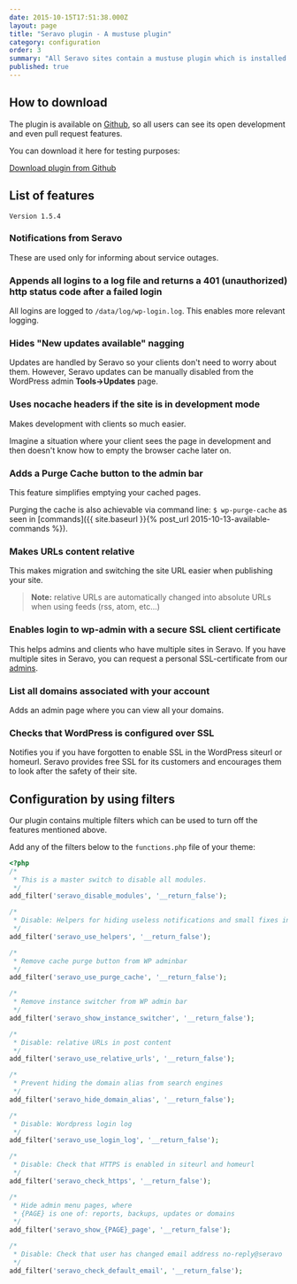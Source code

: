 ```yaml
---
date: 2015-10-15T17:51:38.000Z
layout: page
title: "Seravo plugin - A mustuse plugin"
category: configuration
order: 3
summary: "All Seravo sites contain a mustuse plugin which is installed by default. \nIt adds minor WordPress fixes, new features and helps Seravo inform clients about service outages."
published: true
---
```


## How to download
The plugin is available on [Github](https://github.com/Seravo/seravo-plugin), so all users can see its open development and even pull request features.

You can download it here for testing purposes:

<a class="btn btn-default" href="https://github.com/Seravo/seravo-plugin/releases"><i class="glyphicon glyphicon-download-alt"></i> Download plugin from Github</a>

## List of features
<code>Version 1.5.4</code>

### Notifications from Seravo
These are used only for informing about service outages.

### Appends all logins to a log file and returns a 401 (unauthorized) http status code after a failed login
All logins are logged to <code>/data/log/wp-login.log</code>. This enables more relevant logging.

### Hides "New updates available" nagging
Updates are handled by Seravo so your clients don't need to worry about them. However,
Seravo updates can be manually disabled from the WordPress admin <b>Tools->Updates</b> page.

### Uses nocache headers if the site is in development mode
Makes development with clients so much easier.

Imagine a situation where your client sees the page in development and then doesn't know how to empty the browser cache later on.

### Adds a Purge Cache button to the admin bar
This feature simplifies emptying your cached pages.

Purging the cache is also achievable via command line: ``` $ wp-purge-cache ``` as seen in [commands]({{ site.baseurl }}{% post_url 2015-10-13-available-commands %}).

### Makes URLs content relative
This makes migration and switching the site URL easier when publishing your site.

> **Note:** relative URLs are automatically changed into absolute URLs when using feeds (rss, atom, etc...)

### Enables login to wp-admin with a secure SSL client certificate

This helps admins and clients who have multiple sites in Seravo. If you have multiple sites in Seravo, you can request a personal SSL-certificate from our [admins](mailto:wordpress@seravo.com).

### List all domains associated with your account

Adds an admin page where you can view all your domains.

### Checks that WordPress is configured over SSL

Notifies you if you have forgotten to enable SSL in the WordPress siteurl or homeurl. Seravo provides free SSL for its customers and encourages them to look after the safety of their site.

## Configuration by using filters
Our plugin contains multiple filters which can be used to turn off the features mentioned above.

Add any of the filters below to the ```functions.php``` file of your theme:

```php
<?php
/*
 * This is a master switch to disable all modules.
 */
add_filter('seravo_disable_modules', '__return_false');

/*
 * Disable: Helpers for hiding useless notifications and small fixes in logging
 */
add_filter('seravo_use_helpers', '__return_false');

/*
 * Remove cache purge button from WP adminbar
 */
add_filter('seravo_use_purge_cache', '__return_false');

/*
 * Remove instance switcher from WP admin bar
 */
add_filter('seravo_show_instance_switcher', '__return_false');

/*
 * Disable: relative URLs in post content
 */
add_filter('seravo_use_relative_urls', '__return_false');

/*
 * Prevent hiding the domain alias from search engines
 */
add_filter('seravo_hide_domain_alias', '__return_false');

/*
 * Disable: Wordpress login log
 */
add_filter('seravo_use_login_log', '__return_false');

/*
 * Disable: Check that HTTPS is enabled in siteurl and homeurl
 */
add_filter('seravo_check_https', '__return_false');

/*
 * Hide admin menu pages, where
 * {PAGE} is one of: reports, backups, updates or domains
 */
add_filter('seravo_show_{PAGE}_page', '__return_false');

/*
 * Disable: Check that user has changed email address no-reply@seravo
 */
add_filter('seravo_check_default_email', '__return_false');
```
